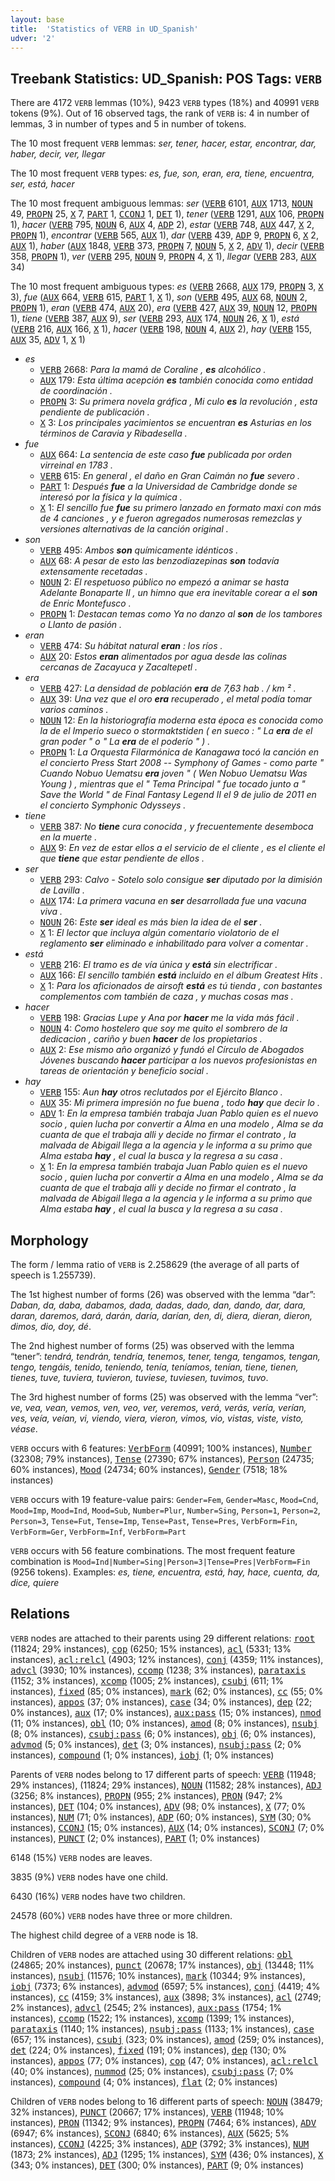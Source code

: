 ```yaml
---
layout: base
title:  'Statistics of VERB in UD_Spanish'
udver: '2'
---
```


## Treebank Statistics: UD_Spanish: POS Tags: `VERB`

There are 4172 `VERB` lemmas (10%), 9423 `VERB` types (18%) and 40991 `VERB` tokens (9%).
Out of 16 observed tags, the rank of `VERB` is: 4 in number of lemmas, 3 in number of types and 5 in number of tokens.

The 10 most frequent `VERB` lemmas: <em>ser, tener, hacer, estar, encontrar, dar, haber, decir, ver, llegar</em>

The 10 most frequent `VERB` types:  <em>es, fue, son, eran, era, tiene, encuentra, ser, está, hacer</em>

The 10 most frequent ambiguous lemmas: <em>ser</em> (<tt><a href="es-pos-VERB.html">VERB</a></tt> 6101, <tt><a href="es-pos-AUX.html">AUX</a></tt> 1713, <tt><a href="es-pos-NOUN.html">NOUN</a></tt> 49, <tt><a href="es-pos-PROPN.html">PROPN</a></tt> 25, <tt><a href="es-pos-X.html">X</a></tt> 7, <tt><a href="es-pos-PART.html">PART</a></tt> 1, <tt><a href="es-pos-CCONJ.html">CCONJ</a></tt> 1, <tt><a href="es-pos-DET.html">DET</a></tt> 1), <em>tener</em> (<tt><a href="es-pos-VERB.html">VERB</a></tt> 1291, <tt><a href="es-pos-AUX.html">AUX</a></tt> 106, <tt><a href="es-pos-PROPN.html">PROPN</a></tt> 1), <em>hacer</em> (<tt><a href="es-pos-VERB.html">VERB</a></tt> 795, <tt><a href="es-pos-NOUN.html">NOUN</a></tt> 6, <tt><a href="es-pos-AUX.html">AUX</a></tt> 4, <tt><a href="es-pos-ADP.html">ADP</a></tt> 2), <em>estar</em> (<tt><a href="es-pos-VERB.html">VERB</a></tt> 748, <tt><a href="es-pos-AUX.html">AUX</a></tt> 447, <tt><a href="es-pos-X.html">X</a></tt> 2, <tt><a href="es-pos-PROPN.html">PROPN</a></tt> 1), <em>encontrar</em> (<tt><a href="es-pos-VERB.html">VERB</a></tt> 565, <tt><a href="es-pos-AUX.html">AUX</a></tt> 1), <em>dar</em> (<tt><a href="es-pos-VERB.html">VERB</a></tt> 439, <tt><a href="es-pos-ADP.html">ADP</a></tt> 9, <tt><a href="es-pos-PROPN.html">PROPN</a></tt> 6, <tt><a href="es-pos-X.html">X</a></tt> 2, <tt><a href="es-pos-AUX.html">AUX</a></tt> 1), <em>haber</em> (<tt><a href="es-pos-AUX.html">AUX</a></tt> 1848, <tt><a href="es-pos-VERB.html">VERB</a></tt> 373, <tt><a href="es-pos-PROPN.html">PROPN</a></tt> 7, <tt><a href="es-pos-NOUN.html">NOUN</a></tt> 5, <tt><a href="es-pos-X.html">X</a></tt> 2, <tt><a href="es-pos-ADV.html">ADV</a></tt> 1), <em>decir</em> (<tt><a href="es-pos-VERB.html">VERB</a></tt> 358, <tt><a href="es-pos-PROPN.html">PROPN</a></tt> 1), <em>ver</em> (<tt><a href="es-pos-VERB.html">VERB</a></tt> 295, <tt><a href="es-pos-NOUN.html">NOUN</a></tt> 9, <tt><a href="es-pos-PROPN.html">PROPN</a></tt> 4, <tt><a href="es-pos-X.html">X</a></tt> 1), <em>llegar</em> (<tt><a href="es-pos-VERB.html">VERB</a></tt> 283, <tt><a href="es-pos-AUX.html">AUX</a></tt> 34)

The 10 most frequent ambiguous types:  <em>es</em> (<tt><a href="es-pos-VERB.html">VERB</a></tt> 2668, <tt><a href="es-pos-AUX.html">AUX</a></tt> 179, <tt><a href="es-pos-PROPN.html">PROPN</a></tt> 3, <tt><a href="es-pos-X.html">X</a></tt> 3), <em>fue</em> (<tt><a href="es-pos-AUX.html">AUX</a></tt> 664, <tt><a href="es-pos-VERB.html">VERB</a></tt> 615, <tt><a href="es-pos-PART.html">PART</a></tt> 1, <tt><a href="es-pos-X.html">X</a></tt> 1), <em>son</em> (<tt><a href="es-pos-VERB.html">VERB</a></tt> 495, <tt><a href="es-pos-AUX.html">AUX</a></tt> 68, <tt><a href="es-pos-NOUN.html">NOUN</a></tt> 2, <tt><a href="es-pos-PROPN.html">PROPN</a></tt> 1), <em>eran</em> (<tt><a href="es-pos-VERB.html">VERB</a></tt> 474, <tt><a href="es-pos-AUX.html">AUX</a></tt> 20), <em>era</em> (<tt><a href="es-pos-VERB.html">VERB</a></tt> 427, <tt><a href="es-pos-AUX.html">AUX</a></tt> 39, <tt><a href="es-pos-NOUN.html">NOUN</a></tt> 12, <tt><a href="es-pos-PROPN.html">PROPN</a></tt> 1), <em>tiene</em> (<tt><a href="es-pos-VERB.html">VERB</a></tt> 387, <tt><a href="es-pos-AUX.html">AUX</a></tt> 9), <em>ser</em> (<tt><a href="es-pos-VERB.html">VERB</a></tt> 293, <tt><a href="es-pos-AUX.html">AUX</a></tt> 174, <tt><a href="es-pos-NOUN.html">NOUN</a></tt> 26, <tt><a href="es-pos-X.html">X</a></tt> 1), <em>está</em> (<tt><a href="es-pos-VERB.html">VERB</a></tt> 216, <tt><a href="es-pos-AUX.html">AUX</a></tt> 166, <tt><a href="es-pos-X.html">X</a></tt> 1), <em>hacer</em> (<tt><a href="es-pos-VERB.html">VERB</a></tt> 198, <tt><a href="es-pos-NOUN.html">NOUN</a></tt> 4, <tt><a href="es-pos-AUX.html">AUX</a></tt> 2), <em>hay</em> (<tt><a href="es-pos-VERB.html">VERB</a></tt> 155, <tt><a href="es-pos-AUX.html">AUX</a></tt> 35, <tt><a href="es-pos-ADV.html">ADV</a></tt> 1, <tt><a href="es-pos-X.html">X</a></tt> 1)


* <em>es</em>
  * <tt><a href="es-pos-VERB.html">VERB</a></tt> 2668: <em>Para la mamá de Coraline , <b>es</b> alcohólico .</em>
  * <tt><a href="es-pos-AUX.html">AUX</a></tt> 179: <em>Esta última acepción <b>es</b> también conocida como entidad de coordinación .</em>
  * <tt><a href="es-pos-PROPN.html">PROPN</a></tt> 3: <em>Su primera novela gráfica , Mi culo <b>es</b> la revolución , esta pendiente de publicación .</em>
  * <tt><a href="es-pos-X.html">X</a></tt> 3: <em>Los principales yacimientos se encuentran <b>es</b> Asturias en los términos de Caravia y Ribadesella .</em>
* <em>fue</em>
  * <tt><a href="es-pos-AUX.html">AUX</a></tt> 664: <em>La sentencia de este caso <b>fue</b> publicada por orden virreinal en 1783 .</em>
  * <tt><a href="es-pos-VERB.html">VERB</a></tt> 615: <em>En general , el daño en Gran Caimán no <b>fue</b> severo .</em>
  * <tt><a href="es-pos-PART.html">PART</a></tt> 1: <em>Después <b>fue</b> a la Universidad de Cambridge donde se interesó por la física y la química .</em>
  * <tt><a href="es-pos-X.html">X</a></tt> 1: <em>El sencillo fue <b>fue</b> su primero lanzado en formato maxi con más de 4 canciones , y e fueron agregados numerosas remezclas y versiones alternativas de la canción original .</em>
* <em>son</em>
  * <tt><a href="es-pos-VERB.html">VERB</a></tt> 495: <em>Ambos <b>son</b> químicamente idénticos .</em>
  * <tt><a href="es-pos-AUX.html">AUX</a></tt> 68: <em>A pesar de esto las benzodiazepinas <b>son</b> todavía extensamente recetadas .</em>
  * <tt><a href="es-pos-NOUN.html">NOUN</a></tt> 2: <em>El respetuoso público no empezó a animar se hasta Adelante Bonaparte II , un himno que era inevitable corear a el <b>son</b> de Enric Montefusco .</em>
  * <tt><a href="es-pos-PROPN.html">PROPN</a></tt> 1: <em>Destacan temas como Ya no danzo al <b>son</b> de los tambores o Llanto de pasión .</em>
* <em>eran</em>
  * <tt><a href="es-pos-VERB.html">VERB</a></tt> 474: <em>Su hábitat natural <b>eran</b> : los ríos .</em>
  * <tt><a href="es-pos-AUX.html">AUX</a></tt> 20: <em>Estos <b>eran</b> alimentados por agua desde las colinas cercanas de Zacayuca y Zacaltepetl .</em>
* <em>era</em>
  * <tt><a href="es-pos-VERB.html">VERB</a></tt> 427: <em>La densidad de población <b>era</b> de 7,63 hab . / km ² .</em>
  * <tt><a href="es-pos-AUX.html">AUX</a></tt> 39: <em>Una vez que el oro <b>era</b> recuperado , el metal podía tomar varios caminos .</em>
  * <tt><a href="es-pos-NOUN.html">NOUN</a></tt> 12: <em>En la historiografía moderna esta época es conocida como la de el Imperio sueco o stormaktstiden ( en sueco : " La <b>era</b> de el gran poder " o " La <b>era</b> de el poderío " ) .</em>
  * <tt><a href="es-pos-PROPN.html">PROPN</a></tt> 1: <em>La Orquesta Filarmónica de Kanagawa tocó la canción en el concierto Press Start 2008 -- Symphony of Games - como parte " Cuando Nobuo Uematsu <b>era</b> joven " ( Wen Nobuo Uematsu Was Young ) , mientras que el " Tema Principal " fue tocado junto a " Save the World " de Final Fantasy Legend II el 9 de julio de 2011 en el concierto Symphonic Odysseys .</em>
* <em>tiene</em>
  * <tt><a href="es-pos-VERB.html">VERB</a></tt> 387: <em>No <b>tiene</b> cura conocida , y frecuentemente desemboca en la muerte .</em>
  * <tt><a href="es-pos-AUX.html">AUX</a></tt> 9: <em>En vez de estar ellos a el servicio de el cliente , es el cliente el que <b>tiene</b> que estar pendiente de ellos .</em>
* <em>ser</em>
  * <tt><a href="es-pos-VERB.html">VERB</a></tt> 293: <em>Calvo - Sotelo solo consigue <b>ser</b> diputado por la dimisión de Lavilla .</em>
  * <tt><a href="es-pos-AUX.html">AUX</a></tt> 174: <em>La primera vacuna en <b>ser</b> desarrollada fue una vacuna viva .</em>
  * <tt><a href="es-pos-NOUN.html">NOUN</a></tt> 26: <em>Este <b>ser</b> ideal es más bien la idea de el <b>ser</b> .</em>
  * <tt><a href="es-pos-X.html">X</a></tt> 1: <em>El lector que incluya algún comentario violatorio de el reglamento <b>ser</b> eliminado e inhabilitado para volver a comentar .</em>
* <em>está</em>
  * <tt><a href="es-pos-VERB.html">VERB</a></tt> 216: <em>El tramo es de vía única y <b>está</b> sin electrificar .</em>
  * <tt><a href="es-pos-AUX.html">AUX</a></tt> 166: <em>El sencillo también <b>está</b> incluido en el álbum Greatest Hits .</em>
  * <tt><a href="es-pos-X.html">X</a></tt> 1: <em>Para los aficionados de airsoft <b>está</b> es tú tienda , con bastantes complementos com también de caza , y muchas cosas mas .</em>
* <em>hacer</em>
  * <tt><a href="es-pos-VERB.html">VERB</a></tt> 198: <em>Gracias Lupe y Ana por <b>hacer</b> me la vida más fácil .</em>
  * <tt><a href="es-pos-NOUN.html">NOUN</a></tt> 4: <em>Como hostelero que soy me quito el sombrero de la dedicacion , cariño y buen <b>hacer</b> de los propietarios .</em>
  * <tt><a href="es-pos-AUX.html">AUX</a></tt> 2: <em>Ese mismo año organizó y fundó el Círculo de Abogados Jóvenes buscando <b>hacer</b> participar a los nuevos profesionistas en tareas de orientación y beneficio social .</em>
* <em>hay</em>
  * <tt><a href="es-pos-VERB.html">VERB</a></tt> 155: <em>Aun <b>hay</b> otros reclutados por el Ejército Blanco .</em>
  * <tt><a href="es-pos-AUX.html">AUX</a></tt> 35: <em>Mi primera impresión no fue buena , todo <b>hay</b> que decir lo .</em>
  * <tt><a href="es-pos-ADV.html">ADV</a></tt> 1: <em>En la empresa también trabaja Juan Pablo quien es el nuevo socio , quien lucha por convertir a Alma en una modelo , Alma se da cuanta de que el trabaja alli y decide no firmar el contrato , la malvada de Abigail llega a la agencia y le informa a su primo que Alma estaba <b>hay</b> , el cual la busca y la regresa a su casa .</em>
  * <tt><a href="es-pos-X.html">X</a></tt> 1: <em>En la empresa también trabaja Juan Pablo quien es el nuevo socio , quien lucha por convertir a Alma en una modelo , Alma se da cuanta de que el trabaja alli y decide no firmar el contrato , la malvada de Abigail llega a la agencia y le informa a su primo que Alma estaba <b>hay</b> , el cual la busca y la regresa a su casa .</em>

## Morphology

The form / lemma ratio of `VERB` is 2.258629 (the average of all parts of speech is 1.255739).

The 1st highest number of forms (26) was observed with the lemma “dar”: <em>Daban, da, daba, dabamos, dada, dadas, dado, dan, dando, dar, dara, daran, daremos, dará, darán, daría, darían, den, di, diera, dieran, dieron, dimos, dio, doy, dé</em>.

The 2nd highest number of forms (25) was observed with the lemma “tener”: <em>tendrá, tendrán, tendría, tenemos, tener, tenga, tengamos, tengan, tengo, tengáis, tenido, teniendo, tenía, teníamos, tenían, tiene, tienen, tienes, tuve, tuviera, tuvieron, tuviese, tuviesen, tuvimos, tuvo</em>.

The 3rd highest number of forms (25) was observed with the lemma “ver”: <em>ve, vea, vean, vemos, ven, veo, ver, veremos, verá, verás, vería, verían, ves, veía, veían, vi, viendo, viera, vieron, vimos, vio, vistas, viste, visto, véase</em>.

`VERB` occurs with 6 features: <tt><a href="es-feat-VerbForm.html">VerbForm</a></tt> (40991; 100% instances), <tt><a href="es-feat-Number.html">Number</a></tt> (32308; 79% instances), <tt><a href="es-feat-Tense.html">Tense</a></tt> (27390; 67% instances), <tt><a href="es-feat-Person.html">Person</a></tt> (24735; 60% instances), <tt><a href="es-feat-Mood.html">Mood</a></tt> (24734; 60% instances), <tt><a href="es-feat-Gender.html">Gender</a></tt> (7518; 18% instances)

`VERB` occurs with 19 feature-value pairs: `Gender=Fem`, `Gender=Masc`, `Mood=Cnd`, `Mood=Imp`, `Mood=Ind`, `Mood=Sub`, `Number=Plur`, `Number=Sing`, `Person=1`, `Person=2`, `Person=3`, `Tense=Fut`, `Tense=Imp`, `Tense=Past`, `Tense=Pres`, `VerbForm=Fin`, `VerbForm=Ger`, `VerbForm=Inf`, `VerbForm=Part`

`VERB` occurs with 56 feature combinations.
The most frequent feature combination is `Mood=Ind|Number=Sing|Person=3|Tense=Pres|VerbForm=Fin` (9256 tokens).
Examples: <em>es, tiene, encuentra, está, hay, hace, cuenta, da, dice, quiere</em>


## Relations

`VERB` nodes are attached to their parents using 29 different relations: <tt><a href="es-dep-root.html">root</a></tt> (11824; 29% instances), <tt><a href="es-dep-cop.html">cop</a></tt> (6250; 15% instances), <tt><a href="es-dep-acl.html">acl</a></tt> (5331; 13% instances), <tt><a href="es-dep-acl-relcl.html">acl:relcl</a></tt> (4903; 12% instances), <tt><a href="es-dep-conj.html">conj</a></tt> (4359; 11% instances), <tt><a href="es-dep-advcl.html">advcl</a></tt> (3930; 10% instances), <tt><a href="es-dep-ccomp.html">ccomp</a></tt> (1238; 3% instances), <tt><a href="es-dep-parataxis.html">parataxis</a></tt> (1152; 3% instances), <tt><a href="es-dep-xcomp.html">xcomp</a></tt> (1005; 2% instances), <tt><a href="es-dep-csubj.html">csubj</a></tt> (611; 1% instances), <tt><a href="es-dep-fixed.html">fixed</a></tt> (85; 0% instances), <tt><a href="es-dep-mark.html">mark</a></tt> (62; 0% instances), <tt><a href="es-dep-cc.html">cc</a></tt> (55; 0% instances), <tt><a href="es-dep-appos.html">appos</a></tt> (37; 0% instances), <tt><a href="es-dep-case.html">case</a></tt> (34; 0% instances), <tt><a href="es-dep-dep.html">dep</a></tt> (22; 0% instances), <tt><a href="es-dep-aux.html">aux</a></tt> (17; 0% instances), <tt><a href="es-dep-aux-pass.html">aux:pass</a></tt> (15; 0% instances), <tt><a href="es-dep-nmod.html">nmod</a></tt> (11; 0% instances), <tt><a href="es-dep-obl.html">obl</a></tt> (10; 0% instances), <tt><a href="es-dep-amod.html">amod</a></tt> (8; 0% instances), <tt><a href="es-dep-nsubj.html">nsubj</a></tt> (8; 0% instances), <tt><a href="es-dep-csubj-pass.html">csubj:pass</a></tt> (6; 0% instances), <tt><a href="es-dep-obj.html">obj</a></tt> (6; 0% instances), <tt><a href="es-dep-advmod.html">advmod</a></tt> (5; 0% instances), <tt><a href="es-dep-det.html">det</a></tt> (3; 0% instances), <tt><a href="es-dep-nsubj-pass.html">nsubj:pass</a></tt> (2; 0% instances), <tt><a href="es-dep-compound.html">compound</a></tt> (1; 0% instances), <tt><a href="es-dep-iobj.html">iobj</a></tt> (1; 0% instances)

Parents of `VERB` nodes belong to 17 different parts of speech: <tt><a href="es-pos-VERB.html">VERB</a></tt> (11948; 29% instances),  (11824; 29% instances), <tt><a href="es-pos-NOUN.html">NOUN</a></tt> (11582; 28% instances), <tt><a href="es-pos-ADJ.html">ADJ</a></tt> (3256; 8% instances), <tt><a href="es-pos-PROPN.html">PROPN</a></tt> (955; 2% instances), <tt><a href="es-pos-PRON.html">PRON</a></tt> (947; 2% instances), <tt><a href="es-pos-DET.html">DET</a></tt> (104; 0% instances), <tt><a href="es-pos-ADV.html">ADV</a></tt> (98; 0% instances), <tt><a href="es-pos-X.html">X</a></tt> (77; 0% instances), <tt><a href="es-pos-NUM.html">NUM</a></tt> (71; 0% instances), <tt><a href="es-pos-ADP.html">ADP</a></tt> (60; 0% instances), <tt><a href="es-pos-SYM.html">SYM</a></tt> (30; 0% instances), <tt><a href="es-pos-CCONJ.html">CCONJ</a></tt> (15; 0% instances), <tt><a href="es-pos-AUX.html">AUX</a></tt> (14; 0% instances), <tt><a href="es-pos-SCONJ.html">SCONJ</a></tt> (7; 0% instances), <tt><a href="es-pos-PUNCT.html">PUNCT</a></tt> (2; 0% instances), <tt><a href="es-pos-PART.html">PART</a></tt> (1; 0% instances)

6148 (15%) `VERB` nodes are leaves.

3835 (9%) `VERB` nodes have one child.

6430 (16%) `VERB` nodes have two children.

24578 (60%) `VERB` nodes have three or more children.

The highest child degree of a `VERB` node is 18.

Children of `VERB` nodes are attached using 30 different relations: <tt><a href="es-dep-obl.html">obl</a></tt> (24865; 20% instances), <tt><a href="es-dep-punct.html">punct</a></tt> (20678; 17% instances), <tt><a href="es-dep-obj.html">obj</a></tt> (13448; 11% instances), <tt><a href="es-dep-nsubj.html">nsubj</a></tt> (11576; 10% instances), <tt><a href="es-dep-mark.html">mark</a></tt> (10344; 9% instances), <tt><a href="es-dep-iobj.html">iobj</a></tt> (7373; 6% instances), <tt><a href="es-dep-advmod.html">advmod</a></tt> (6597; 5% instances), <tt><a href="es-dep-conj.html">conj</a></tt> (4419; 4% instances), <tt><a href="es-dep-cc.html">cc</a></tt> (4159; 3% instances), <tt><a href="es-dep-aux.html">aux</a></tt> (3898; 3% instances), <tt><a href="es-dep-acl.html">acl</a></tt> (2749; 2% instances), <tt><a href="es-dep-advcl.html">advcl</a></tt> (2545; 2% instances), <tt><a href="es-dep-aux-pass.html">aux:pass</a></tt> (1754; 1% instances), <tt><a href="es-dep-ccomp.html">ccomp</a></tt> (1522; 1% instances), <tt><a href="es-dep-xcomp.html">xcomp</a></tt> (1399; 1% instances), <tt><a href="es-dep-parataxis.html">parataxis</a></tt> (1140; 1% instances), <tt><a href="es-dep-nsubj-pass.html">nsubj:pass</a></tt> (1133; 1% instances), <tt><a href="es-dep-case.html">case</a></tt> (657; 1% instances), <tt><a href="es-dep-csubj.html">csubj</a></tt> (323; 0% instances), <tt><a href="es-dep-amod.html">amod</a></tt> (259; 0% instances), <tt><a href="es-dep-det.html">det</a></tt> (224; 0% instances), <tt><a href="es-dep-fixed.html">fixed</a></tt> (191; 0% instances), <tt><a href="es-dep-dep.html">dep</a></tt> (130; 0% instances), <tt><a href="es-dep-appos.html">appos</a></tt> (77; 0% instances), <tt><a href="es-dep-cop.html">cop</a></tt> (47; 0% instances), <tt><a href="es-dep-acl-relcl.html">acl:relcl</a></tt> (40; 0% instances), <tt><a href="es-dep-nummod.html">nummod</a></tt> (25; 0% instances), <tt><a href="es-dep-csubj-pass.html">csubj:pass</a></tt> (7; 0% instances), <tt><a href="es-dep-compound.html">compound</a></tt> (4; 0% instances), <tt><a href="es-dep-flat.html">flat</a></tt> (2; 0% instances)

Children of `VERB` nodes belong to 16 different parts of speech: <tt><a href="es-pos-NOUN.html">NOUN</a></tt> (38479; 32% instances), <tt><a href="es-pos-PUNCT.html">PUNCT</a></tt> (20667; 17% instances), <tt><a href="es-pos-VERB.html">VERB</a></tt> (11948; 10% instances), <tt><a href="es-pos-PRON.html">PRON</a></tt> (11342; 9% instances), <tt><a href="es-pos-PROPN.html">PROPN</a></tt> (7464; 6% instances), <tt><a href="es-pos-ADV.html">ADV</a></tt> (6947; 6% instances), <tt><a href="es-pos-SCONJ.html">SCONJ</a></tt> (6840; 6% instances), <tt><a href="es-pos-AUX.html">AUX</a></tt> (5625; 5% instances), <tt><a href="es-pos-CCONJ.html">CCONJ</a></tt> (4225; 3% instances), <tt><a href="es-pos-ADP.html">ADP</a></tt> (3792; 3% instances), <tt><a href="es-pos-NUM.html">NUM</a></tt> (1873; 2% instances), <tt><a href="es-pos-ADJ.html">ADJ</a></tt> (1295; 1% instances), <tt><a href="es-pos-SYM.html">SYM</a></tt> (436; 0% instances), <tt><a href="es-pos-X.html">X</a></tt> (343; 0% instances), <tt><a href="es-pos-DET.html">DET</a></tt> (300; 0% instances), <tt><a href="es-pos-PART.html">PART</a></tt> (9; 0% instances)

